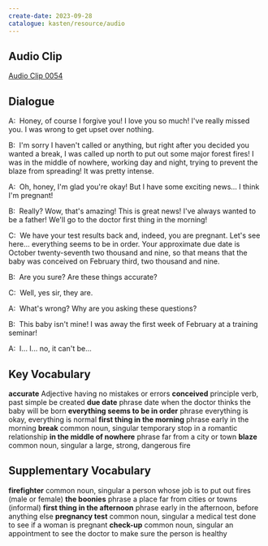 ```yaml
---
create-date: 2023-09-28
catalogue: kasten/resource/audio
---
```


## Audio Clip
[Audio Clip 0054](https://archive.org/download/englishpod_all/englishpod_0054dg.mp3)

## Dialogue
A:  Honey,  of course  I  forgive  you!    I  love  you   so  much!   I've  really  missed  you.   I   was  wrong   to get  upset   over   nothing.

B:  I'm   sorry   I haven't  called   or   anything,   but  right after   you  decided   you  wanted  a  break,   I  was  called  up  north to put out  some  major  forest fires!   I  was in the middle of nowhere,   working  day and night,   trying   to prevent  the  blaze   from  spreading!   It  was  pretty  intense.

A:  Oh,   honey,    I'm   glad     you're   okay!   But  I    have    some   exciting   news... I  think   I'm   pregnant!

B:  Really?    Wow,   that's  amazing!    This  is  great   news!   I've   always  wanted  to be  a  father!   We'll   go  to   the   doctor   first thing in the morning!

C:  We     have  your  test results  back  and,    indeed,   you   are  pregnant.   Let's  see  here...  everything seems to be in order.    Your   approximate  due date  is   October twenty-seventh two thousand and nine,    so  that  means  that  the  baby  was  conceived    on   February third, two thousand and nine.

B:  Are   you   sure?   Are  these things  accurate?

C:  Well,   yes  sir,   they   are.

A:  What's wrong?    Why   are  you   asking  these  questions?

B:  This  baby   isn't  mine!  I   was  away  the  first  week  of   February  at  a  training seminar!

A:  I... I... no,  it can't  be...

## Key Vocabulary
**accurate**                          Adjective                     having no mistakes or errors
**conceived**                         principle verb, past simple   be created
**due date**                          phrase                        date when the doctor thinks the baby will be born
**everything seems to be in order**   phrase                        everything is okay, everything is normal
**first thing in the morning**        phrase                        early in the morning
**break**                             common noun, singular         temporary stop in a romantic relationship
**in the middle of nowhere**          phrase                        far from a city or town
**blaze**                             common noun, singular         a large, strong, dangerous fire

## Supplementary Vocabulary
**firefighter**                    common noun, singular   a person whose job is to put out fires (male or female)
**the boonies**                    phrase                  a place far from cities or towns (informal)
**first thing in the afternoon**   phrase                  early in the afternoon, before anything else
**pregnancy test**                 common noun, singular   a medical test done to see if a woman is pregnant
**check-up**                       common noun, singular   an appointment to see the doctor to make sure the person is healthy
